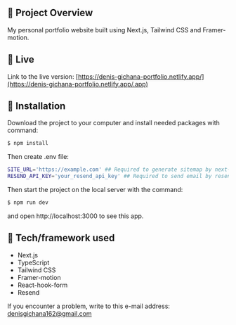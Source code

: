 ## 🎉 Project Overview

My personal portfolio website built using Next.js, Tailwind CSS and Framer-motion.

## 📍 Live

Link to the live version: [https://denis-gichana-portfolio.netlify.app/](https://denis-gichana-portfolio.netlify.app/.app)

## 💾 Installation

Download the project to your computer and install needed packages with command:

```bash
$ npm install
```

Then create .env file:

```bash
SITE_URL='https://example.com' ## Required to generate sitemap by next-sitemap
RESEND_API_KEY='your_resend_api_key' ## Required to send email by resend
```

Then start the project on the local server with the command:

```bash
$ npm run dev
```

and open http://localhost:3000 to see this app.

## 🔧 Tech/framework used

- Next.js
- TypeScript
- Tailwind CSS
- Framer-motion
- React-hook-form
- Resend

If you encounter a problem, write to this e-mail address: [denisgichana162@gmail.com](mailto:denisgichana162@gmail.com)
